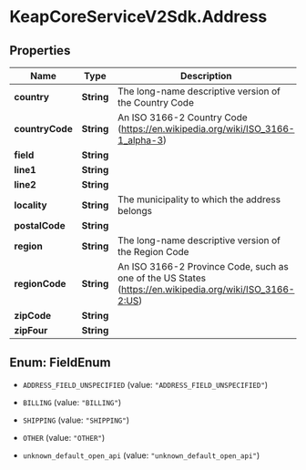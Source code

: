 # KeapCoreServiceV2Sdk.Address

## Properties

Name | Type | Description | Notes
------------ | ------------- | ------------- | -------------
**country** | **String** | The long-name descriptive version of the Country Code | [optional] 
**countryCode** | **String** | An ISO 3166-2 Country Code (https://en.wikipedia.org/wiki/ISO_3166-1_alpha-3) | [optional] 
**field** | **String** |  | [optional] 
**line1** | **String** |  | [optional] 
**line2** | **String** |  | [optional] 
**locality** | **String** | The municipality to which the address belongs | [optional] 
**postalCode** | **String** |  | [optional] 
**region** | **String** | The long-name descriptive version of the Region Code | [optional] 
**regionCode** | **String** | An ISO 3166-2 Province Code, such as one of the US States (https://en.wikipedia.org/wiki/ISO_3166-2:US) | [optional] 
**zipCode** | **String** |  | [optional] 
**zipFour** | **String** |  | [optional] 



## Enum: FieldEnum


* `ADDRESS_FIELD_UNSPECIFIED` (value: `"ADDRESS_FIELD_UNSPECIFIED"`)

* `BILLING` (value: `"BILLING"`)

* `SHIPPING` (value: `"SHIPPING"`)

* `OTHER` (value: `"OTHER"`)

* `unknown_default_open_api` (value: `"unknown_default_open_api"`)




